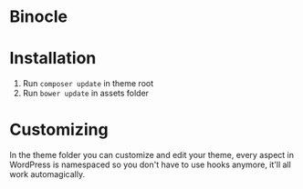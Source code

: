 Binocle
========

# Installation
1. Run `composer update` in theme root
2. Run `bower update` in assets folder

# Customizing
In the theme folder you can customize and edit your theme, every aspect in WordPress is namespaced so you don't have to use hooks anymore, it'll all work automagically.